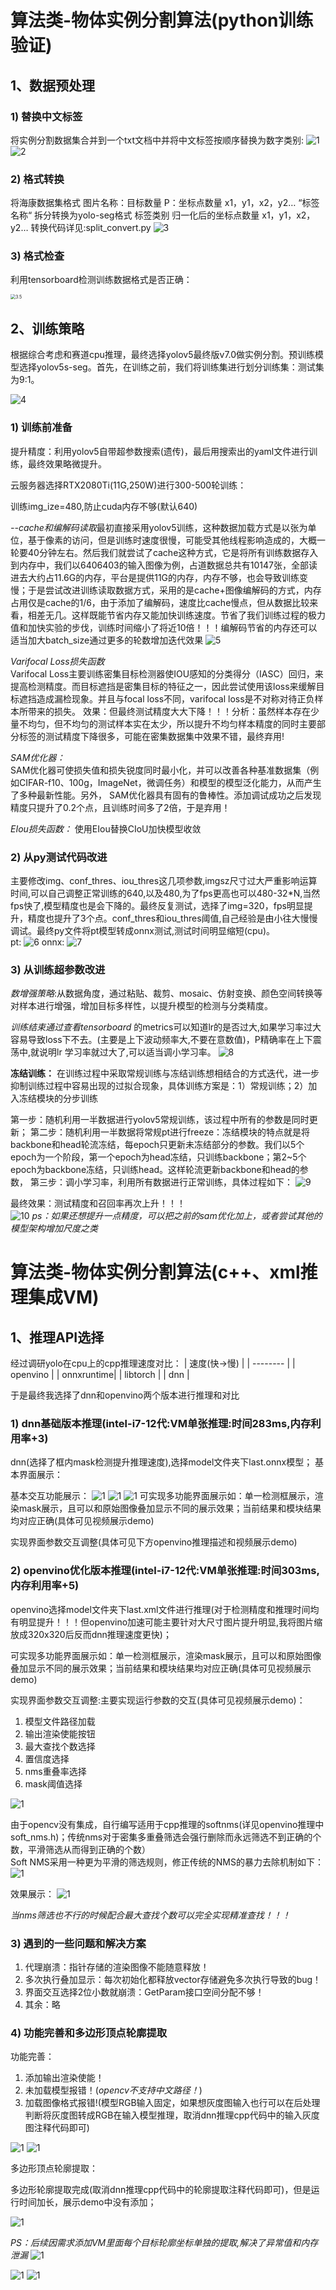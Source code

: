 # 算法类-物体实例分割算法(python训练验证)

## 1、数据预处理

### 1) 替换中文标签

将实例分割数据集合并到一个txt文档中并将中文标签按顺序替换为数字类别:
<img src="fig/3.png" alt="1" style="zoom:100%;" />
<img src="fig/4.png" alt="2" style="zoom:100%;" />

### 2) 格式转换

将海康数据集格式 图片名称：目标数量 P：坐标点数量 x1，y1，x2，y2… “标签名称“ 拆分转换为yolo-seg格式 标签类别 归一化后的坐标点数量 x1，y1，x2，y2…
转换代码详见:split_convert.py
<img src="fig/6.png" alt="3" style="zoom:100%;" />

### 3) 格式检查

利用tensorboard检测训练数据格式是否正确：

<img src="fig/10.png" alt="3.5" style="zoom:50%;" />

## 2、训练策略

根据综合考虑和赛道cpu推理，最终选择yolov5最终版v7.0做实例分割。预训练模型选择yolov5s-seg。首先，在训练之前，我们将训练集进行划分训练集：测试集为9:1。

<img src="fig/2.png" alt="4" style="zoom:100%;" />

### 1) 训练前准备
提升精度：利用yolov5自带超参数搜索(遗传)，最后用搜索出的yaml文件进行训练，最终效果略微提升。

云服务器选择RTX2080Ti(11G,250W)进行300-500轮训练：

训练img_ize=480,防止cuda内存不够(默认640)

*--cache和编解码读取*最初直接采用yolov5训练，这种数据加载方式是以张为单位，基于像素的访问，但是训练时速度很慢，可能受其他线程影响造成的，大概一轮要40分钟左右。然后我们就尝试了cache这种方式，它是将所有训练数据存入到内存中，我们以6406403的输入图像为例，占道数据总共有10147张，全部读进去大约占11.6G的内存，平台是提供11G的内存，内存不够，也会导致训练变慢；于是尝试改进训练读取数据方式，采用的是cache+图像编解码的方式，内存占用仅是cache的1/6，由于添加了编解码，速度比cache慢点，但从数据比较来看，相差无几。这样既能节省内存又能加快训练速度。节省了我们训练过程的极力值和加快实验的步伐，训练时间缩小了将近10倍！！！编解码节省的内存还可以适当加大batch_size通过更多的轮数增加迭代效果
<img src="fig/5.jpg" alt="5" style="zoom:100%;" />

*Varifocal Loss损失函数*  
Varifocal Loss主要训练密集目标检测器使IOU感知的分类得分（IASC）回归，来提高检测精度。而目标遮挡是密集目标的特征之一，因此尝试使用该loss来缓解目标遮挡造成漏检现象。并且与focal loss不同，varifocal loss是不对称对待正负样本所带来的损失。
效果：但最终测试精度大大下降！！！分析：虽然样本存在少量不均匀，但不均匀的测试样本实在太少，所以提升不均匀样本精度的同时主要部分标签的测试精度下降很多，可能在密集数据集中效果不错，最终弃用!   

*SAM优化器：*    
SAM优化器可使损失值和损失锐度同时最小化，并可以改善各种基准数据集（例如CIFAR-f10、100g，ImageNet，微调任务）和模型的模型泛化能力，从而产生了多种最新性能。另外， SAM优化器具有固有的鲁棒性。添加调试成功之后发现精度只提升了0.2个点，且训练时间多了2倍，于是弃用！

*EIou损失函数：*
使用EIou替换CIoU加快模型收敛

### 2) 从py测试代码改进

主要修改img、conf_thres、iou_thres这几项参数,imgsz尺寸过大严重影响运算时间,可以自己调整正常训练的640,以及480,为了fps更高也可以480-32*N,当然fps快了,模型精度也是会下降的。最终反复测试，选择了img=320，fps明显提升，精度也提升了3个点。conf_thres和iou_thres阈值,自己经验是由小往大慢慢调试。最终py文件将pt模型转成onnx测试,测试时间明显缩短(cpu)。   
pt:
<img src="fig/8.png" alt="6" style="zoom:100%;" />
onnx:
<img src="fig/9.png" alt="7" style="zoom:100%;" />

### 3) 从训练超参数改进

*数增强策略*:从数据角度，通过粘贴、裁剪、mosaic、仿射变换、颜色空间转换等对样本进行增强，增加目标多样性，以提升模型的检测与分类精度。

*训练结束通过查看tensorboard* 的metrics可以知道lr的是否过大,如果学习率过大容易导致loss下不去。(主要是上下波动频率大,不要在意数值)，P精确率在上下震荡中,就说明lr 学习率就过大了,可以适当调小学习率。
<img src="fig/7.png" alt="8" style="zoom:100%;" />


**冻结训练：**
在训练过程中采取常规训练与冻结训练想相结合的方式迭代，进一步抑制训练过程中容易出现的过拟合现象，具体训练方案是：1）常规训练；2）加入冻结模块的分步训练

第一步：随机利用一半数据进行yolov5常规训练，该过程中所有的参数是同时更新；
第二步：随机利用一半数据将常规pt进行freeze：冻结模块的特点就是将backbone和head轮流冻结，每epoch只更新未冻结部分的参数。我们以5个epoch为一个阶段，第一个epoch为head冻结，只训练backbone；第2~5个epoch为backbone冻结，只训练head。这样轮流更新backbone和head的参数，
第三步：调小学习率，利用所有数据进行正常训练，具体过程如下：
<img src="fig/6.jpg" alt="9" style="zoom:100%;" />


最终效果：测试精度和召回率再次上升！！！   
<img src="fig/11.png" alt="10" style="zoom:100%;" />
*ps：如果还想提升一点精度，可以把之前的sam优化加上，或者尝试其他的模型架构增加尺度之类*

# 算法类-物体实例分割算法(c++、xml推理集成VM)

## 1、推理API选择

经过调研yolo在cpu上的cpp推理速度对比：
| 速度(快->慢) | 
| -------- | 
| openvino | 
| onnxruntime| 
| libtorch | 
| dnn |

于是最终我选择了dnn和openvino两个版本进行推理和对比

### 1) dnn基础版本推理(intel-i7-12代:VM单张推理:时间283ms,内存利用率+3)

dnn(选择了框内mask检测提升推理速度),选择model文件夹下last.onnx模型；
基本界面展示：

基本交互功能展示：
<img src="fig/14.png" alt="1" style="zoom:100%;" />
<img src="fig/12.png" alt="1" style="zoom:100%;" />
<img src="fig/13.png" alt="1" style="zoom:100%;" />
可实现多功能界面展示如：单一检测框展示，渲染mask展示，且可以和原始图像叠加显示不同的展示效果；当前结果和模块结果均对应正确(具体可见视频展示demo)

实现界面参数交互调整(具体可见下方openvino推理描述和视频展示demo)

### 2) openvino优化版本推理(intel-i7-12代:VM单张推理:时间303ms,内存利用率+5)

openvino选择model文件夹下last.xml文件进行推理(对于检测精度和推理时间均有明显提升！！！但openvino加速可能主要针对大尺寸图片提升明显,我将图片缩放成320x320后反而dnn推理速度更快)；

可实现多功能界面展示如：单一检测框展示，渲染mask展示，且可以和原始图像叠加显示不同的展示效果；当前结果和模块结果均对应正确(具体可见视频展示demo)

实现界面参数交互调整:主要实现运行参数的交互(具体可见视频展示demo)：   
1.  模型文件路径加载
2.  输出渲染使能按钮
3.  最大查找个数选择
4.  置信度选择
5.  nms重叠率选择   
6.  mask阈值选择
<img src="fig/15.png" alt="1" style="zoom:100%;" />

由于opencv没有集成，自行编写适用于cpp推理的softnms(详见openvino推理中soft_nms.h)；传统nms对于密集多重叠筛选会强行删除而永远筛选不到正确的个数，平滑筛选从而得到正确的个数）   
Soft NMS采用一种更为平滑的筛选规则，修正传统的NMS的暴力去除机制如下：
<img src="fig/16.png" alt="1" style="zoom:100%;" />

效果展示：
<img src="fig/17.png" alt="1" style="zoom:100%;" />

*当nms筛选也不行的时候配合最大查找个数可以完全实现精准查找！！！*

### 3) 遇到的一些问题和解决方案

1.  代理崩溃：指针存储的渲染图像不能随意释放！
2.  多次执行叠加显示：每次初始化都释放vector存储避免多次执行导致的bug！
3.  界面交互选择2位小数就崩溃：GetParam接口空间分配不够！
4.  其余：略

### 4) 功能完善和多边形顶点轮廓提取
功能完善：

1.  添加输出渲染使能！
2.  未加载模型报错！(*opencv不支持中文路径！*)
3.  加载图像格式报错!(模型RGB输入固定，如果想灰度图输入也行可以在后处理判断将灰度图转成RGB在输入模型推理，取消dnn推理cpp代码中的输入灰度图注释代码即可)

<img src="fig/18.png" alt="1" style="zoom:100%;" />
<img src="fig/19.png" alt="1" style="zoom:100%;" />

多边形顶点轮廓提取：   

多边形轮廓提取完成(取消dnn推理cpp代码中的轮廓提取注释代码即可)，但是运行时间加长，展示demo中没有添加；

<img src="fig/20.png" alt="1" style="zoom:100%;" />

*PS：后续因需求添加VM里面每个目标轮廓坐标单独的提取,解决了异常值和内存泄漏*
<img src="fig/21.png" alt="1" style="zoom:100%;" />

<img src="fig/22.png" alt="1" style="zoom:100%;" />

<img src="fig/23.png" alt="1" style="zoom:100%;" />
